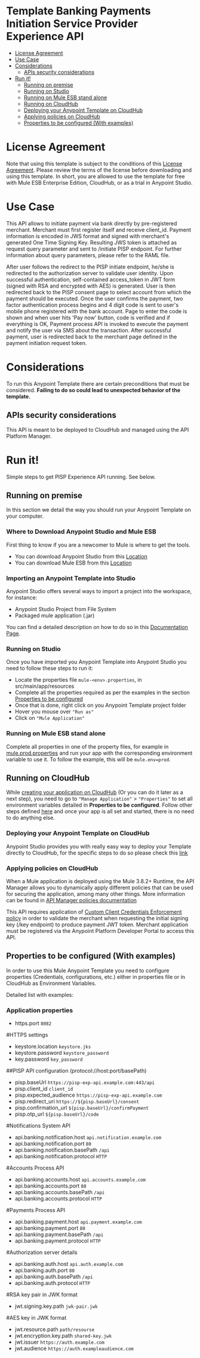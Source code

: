 # Template Banking Payments Initiation Service Provider Experience API

+ [License Agreement](#licenseagreement)
+ [Use Case](#usecase)
+ [Considerations](#considerations)
	* [APIs security considerations](#apissecurityconsiderations)
+ [Run it!](#runit)
	* [Running on premise](#runonopremise)
	* [Running on Studio](#runonstudio)
	* [Running on Mule ESB stand alone](#runonmuleesbstandalone)
	* [Running on CloudHub](#runoncloudhub)
	* [Deploying your Anypoint Template on CloudHub](#deployingyouranypointtemplateoncloudhub)
	* [Applying policies on CloudHub](#applyingpolicies)
	* [Properties to be configured (With examples)](#propertiestobeconfigured)

# License Agreement <a name="licenseagreement"/>
Note that using this template is subject to the conditions of this [License Agreement](AnypointTemplateLicense.pdf).
Please review the terms of the license before downloading and using this template. In short, you are allowed to use the template for free with Mule ESB Enterprise Edition, CloudHub, or as a trial in Anypoint Studio.

# Use Case <a name="usecase"/>
This API allows to initiate payment via bank directly by pre-registered merchant.
Merchant must first register itself and receive client_id. Payment information is encoded in JWS format
and signed with merchant's generated One Time Signing Key. Resulting JWS token is attached as request query parameter and sent to /initiate PISP endpoint.
For further information about query parameters, please refer to the RAML file.

After user follows the redirect to the PISP initiate endpoint, he/she is redirected to the authorization server to validate
user identity. Upon successful authentication, self-contained access_token in JWT form (signed with RSA and encrypted with AES) is generated.
User is then redirected back to the PISP consent page to select account from which the payment should be executed. Once the user confirms the payment, two factor authentication process begins and 4 digit code is sent to user's mobile phone registered with the bank account. Page to enter the code is shown and when user hits 'Pay now' button, code is verified and if everything is OK, Payment process API is invoked to execute the payment and notify the user via SMS about the transaction.
After successful payment, user is redirected back to the merchant page defined in the payment initiation request token.

# Considerations <a name="considerations"/>

To run this Anypoint Template there are certain preconditions that must be considered. **Failing to do so could lead to unexpected behavior of the template.**

## APIs security considerations <a name="apissecurityconsiderations"/>
This API is meant to be deployed to CloudHub and managed using the API Platform Manager.

# Run it! <a name="runit"/>
Simple steps to get PISP Experience API running.
See below.

## Running on premise <a name="runonopremise"/>
In this section we detail the way you should run your Anypoint Template on your computer.


### Where to Download Anypoint Studio and Mule ESB
First thing to know if you are a newcomer to Mule is where to get the tools.

+ You can download Anypoint Studio from this [Location](https://www.mulesoft.com/platform/studio)
+ You can download Mule ESB from this [Location](https://www.mulesoft.com/platform/soa/mule-esb-open-source-esb)

### Importing an Anypoint Template into Studio
Anypoint Studio offers several ways to import a project into the workspace, for instance: 

+ Anypoint Studio Project from File System
+ Packaged mule application (.jar)

You can find a detailed description on how to do so in this [Documentation Page](http://www.mulesoft.org/documentation/display/current/Importing+and+Exporting+in+Studio).

### Running on Studio <a name="runonstudio"/>
Once you have imported you Anypoint Template into Anypoint Studio you need to follow these steps to run it:

+ Locate the properties file `mule-<env>.properties`, in src/main/app/resources
+ Complete all the properties required as per the examples in the section [Properties to be configured](#propertiestobeconfigured)
+ Once that is done, right click on you Anypoint Template project folder 
+ Hover you mouse over `"Run as"`
+ Click on  `"Mule Application"`

### Running on Mule ESB stand alone <a name="runonmuleesbstandalone"/>
Complete all properties in one of the property files, for example in [mule.prod.properties](../master/src/main/resources/mule.prod.properties) and run your app with the corresponding environment variable to use it. To follow the example, this will be `mule.env=prod`. 

## Running on CloudHub <a name="runoncloudhub"/>
While [creating your application on CloudHub](https://docs.mulesoft.com/runtime-manager/hello-world-on-cloudhub) (Or you can do it later as a next step), you need to go to `"Manage Application"` > `"Properties"` to set all environment variables detailed in **Properties to be configured**.
Follow other steps defined [here](#runonpremise) and once your app is all set and started, there is no need to do anything else.

### Deploying your Anypoint Template on CloudHub <a name="deployingyouranypointtemplateoncloudhub"/>
Anypoint Studio provides you with really easy way to deploy your Template directly to CloudHub, for the specific steps to do so please check this [link](http://www.mulesoft.org/documentation/display/current/Deploying+Mule+Applications#DeployingMuleApplications-DeploytoCloudHub)

### Applying policies on CloudHub <a name="applyingpolicies"/>
When a Mule application is deployed using the Mule 3.8.2+ Runtime, the API Manager allows you to dynamically apply different policies that can be used for securing the application, among many other things. More information can be found in [API Manager policies documentation](https://docs.mulesoft.com/api-manager/using-policies)

This API requires application of [Custom Client Credentials Enforcement policy](https://github.com/mulesoft/template-banking-pisp-policy) in order to validate the merchant when requesting the initial signing key (/key endpoint) to produce payment JWT token.
Merchant application must be registered via the Anypoint Platform Developer Portal to access this API.

## Properties to be configured (With examples) <a name="propertiestobeconfigured"/>
In order to use this Mule Anypoint Template you need to configure properties (Credentials, configurations, etc.) either in properties file or in CloudHub as Environment Variables. 

Detailed list with examples:
### Application properties
+ https.port `8082`


#HTTPS settings
+ keystore.location `keystore.jks`
+ keystore.password `keystore_password`
+ key.password `key_password`

##PISP API configuration (protocol://host:port/basePath)
+ pisp.baseUrl `https://pisp-exp-api.example.com:443/api`
+ pisp.client_id `client_id`
+ pisp.expected_audience `https://pisp-exp-api.example.com`
+ pisp.redirect_uri `https://${pisp.baseUrl}/consent`
+ pisp.confirmation_url `${pisp.baseUrl}/confirmPayment`
+ pisp.otp_url `${pisp.baseUrl}/code`

#Notifications System API
+ api.banking.notification.host `api.notification.example.com`
+ api.banking.notification.port `80`
+ api.banking.notification.basePath `/api`
+ api.banking.notification.protocol `HTTP`

#Accounts Process API
+ api.banking.accounts.host `api.accounts.example.com`
+ api.banking.accounts.port `80`
+ api.banking.accounts.basePath `/api`
+ api.banking.accounts.protocol `HTTP`

#Payments Process API
+ api.banking.payment.host `api.payment.example.com`
+ api.banking.payment.port `80`
+ api.banking.payment.basePath `/api`
+ api.banking.payment.protocol `HTTP`

#Authorization server details 
+ api.banking.auth.host `api.auth.example.com`
+ api.banking.auth.port `80`
+ api.banking.auth.basePath `/api`
+ api.banking.auth.protocol `HTTP`

#RSA key pair in JWK format
+ jwt.signing.key.path `jwk-pair.jwk`

#AES key in JWK format
+ jwt.resource.path `path/resourse`
+ jwt.encryption.key.path `shared-key.jwk`
+ jwt.issuer `https://auth.example.com`
+ jwt.audience `https://auth.exampleaudience.com`